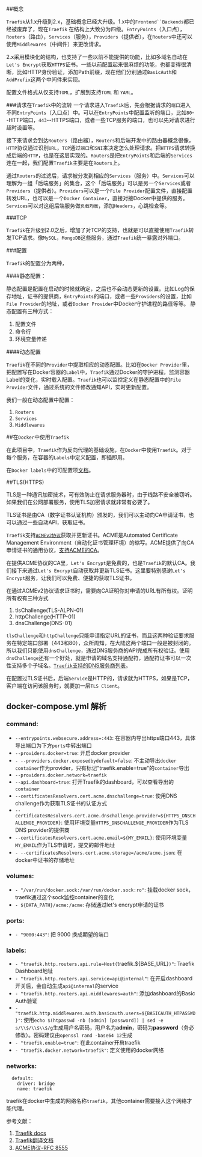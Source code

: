 ##概念

`Traefik`从1.x升级到2.x，基础概念已经大升级。1.x中的`Frontend``Backends`都已经被废弃了，现在`Traefik` 在结构上大致分为四级。`EntryPoints`（入口点），`Routers`（路由），`Services`（服务），`Providers`（提供者），在`Routers`中还可以使用`Middlewares`（中间件）来更改请求。

2.x采用模块化的结构，也支持了一些以前不能提供的功能，比如多域名自动在`Let's Encrypt`获取`HTTPS`证书。一些以前配置起来很麻烦的功能，也都变得很清晰，比如HTTP身份验证，添加Path前缀，现在他们分别通过`BasicAuth`和`AddPrefix`这两个中间件来实现。

配置文件格式从仅支持`TOML`，扩展到支持`TOML` 和 `YAML`。

###请求在`Traefik`中的流转
一个请求进入`Traefik`后，先会根据请求的`端口`进入不同`EntryPoints`（入口点）中。可以在`EntryPoints`中配置监听的端口，比如`80`--HTTP端口，`443`--HTTPS端口，或者一些TCP服务的端口，也可以先对请求进行超时设置等。

接下来请求会到达`Routers`（路由器），`Routers`和后端开发中的路由器概念很像，`HTTP`协议通过识别`URL`，`TCP`通过`端口`和`SNI`来决定怎么处理请求。把`HTTPS`请求转换成后端的`HTTP`，也是在这层实现的。`Routers`是把`EntryPoints`和后端的`Services`连在一起，我们配置`Traefik`主要是在`Routers`上。

通过`Routers`的过滤后，请求被分发到相应的`Services`（服务）中。`Services`可以理解为一组「后端服务」的集合，这个「后端服务」可以是另一个`Services`或者`Providers`（提供者）。`Providers`可以是一个`File Provider`配置文件，直接配置转发URL，也可以是一个`Docker Container`，直接对接Docker中提供的服务。 `Services`可以对这组后端服务做`负载均衡`，添加`Headers`，心跳检查等。

###TCP

`Traefik`在升级到2.0之后，增加了对TCP的支持，也就是可以直接使用`Traefik`转发TCP请求。像`MySQL`，`MongoDB`这些服务，通过`Traefik`统一暴露对外端口。

###配置

`Traefik`的配置分为两种，

####静态配置：

静态配置是配置在启动的时候就确定，之后也不会动态更新的设置。比如Log的保存地址，证书的提供商，`EntryPoints`的端口，或者一些`Providers`的设置，比如`File Provider`的地址，或者`Docker Provider`中Docker守护进程的路径等等。
静态配置有三种方式：
	
1. 配置文件
2. 命令行
3. 环境变量传递

####动态配置

`Traefik`在不同的`Provider`中提取相应的动态配置。比如在`Docker Provider`里，把配置写在Docker容器的`Label`中，`Traefik`通过Docker的守护进程，监测容器Label的变化，实时载入配置。`Traefik`也可以监控定义在静态配置中的`File Provider`文件，通过系统的文件修改通知API，实时更新配置。

我们一般在动态配置中配置：

1. `Routers`
2. `Services`
3. `Middlewares`

##在`Docker`中使用`Traefik`

在此项目中，`Traefik`作为反向代理的基础设施，在`Docker`中使用`Traefik`。对于每个服务，在容器的`Labels`中定义配置，即插即用。

在`Docker labels`中的可配置项[文档](https://docs.traefik.io/reference/dynamic-configuration/docker/)。

##TLS(HTTPS)

TLS是一种通讯加密技术，可有效防止在请求服务器时，由于线路不安全被窃听。如果我们在公网部署服务，使用TLS加密请求就非常有必要了。

TLS证书是由CA（数字证书认证机构）颁发的，我们可以主动向CA申请证书，也可以通过一些自动API，获取证书。

`Traefik`支持[`ACMEv2协议`](https://tools.ietf.org/html/rfc8555)获取并更新证书。ACME是Automated Certificate Management Environment（自动化证书管理环境）的缩写。ACME提供了向CA申请证书的通用协议，[支持ACME的CA](https://en.wikipedia.org/wiki/Automated_Certificate_Management_Environment#CAs_%26_PKIs_that_offer_ACME_certificates)。

在提供ACME协议的CA里，`Let's Encrypt`是免费的，也是`Traefik`的默认CA。我们接下来通过`Let's Encrypt`自动获取并更新TLS证书。这里要特别感谢`Let's Encrypt`服务，让我们可以免费、便捷的获取TLS证书。

在通过ACMEv2协议请求证书时，需要向CA证明你对申请的URL有所有权。证明所有权有三种方式

1. tlsChallenge(TLS-ALPN-01)
2. httpChallenge(HTTP-01)
3. dnsChallenge(DNS-01)

`tlsChallenge`和`httpChallenge`只能申请指定URL的证书，而且这两种验证要求服务在特定端口部署（443和80），众所周知，在大陆这两个端口一般是被封闭的。所以我们只能使用`dnsChallenge`，通过DNS服务商的API完成所有权验证。使用`dnsChallenge`还有一个好处，就是申请的域名支持通配符，通配符证书可以一次性支持多个子域名。[`Traefik`支持的DNS服务商列表](https://docs.traefik.io/https/acme/#providers)。

在配置过TLS证书后，后端`Service`是HTTP的，请求就为HTTPS，如果是TCP，客户端在访问该服务时，就要加一层`TLS Client`。

## docker-compose.yml 解析

### command:

* `--entrypoints.websecure.address=:443`: 在容器内导出https端口443，具体导出端口为下方`ports`中转出端口
* `--providers.docker=true`: 开启docker provider
* `- --providers.docker.exposedbydefault=false`: 不主动导出`docker container`作为provider，只有标记"traefik.enable=true"的`container`导出
* `--providers.docker.network=traefik`
*	`--api.dashboard=true`: 打开Traefik的dashboard，可以查看导出的`container`
* `--certificatesResolvers.cert.acme.dnschallenge=true`: 使用DNS challenge作为获取TLS证书的认证方式
* `--certificatesResolvers.cert.acme.dnschallenge.provider=${HTTPS_DNSCHALLENGE_PROVIDER}`: 使用环境变量`HTTPS_DNSCHALLENGE_PROVIDER`作为TLS DNS provider的提供商
* `--certificatesResolvers.cert.acme.email=${MY_EMAIL}`: 使用环境变量`MY_EMAIL`作为TLS申请时，提交的邮件地址
* `- --certificatesResolvers.cert.acme.storage=/acme/acme.json`: 在docker中证书的存储地址

### volumes:

* `- "/var/run/docker.sock:/var/run/docker.sock:ro"`: 挂载docker sock，traefik通过这个sock监控container的变化
* `- ${DATA_PATH}/acme:/acme`: 存储通过let's encrypt申请的证书

### ports:

* `- "9000:443"`: 把 9000 换成期望的端口

### labels:

* `- "traefik.http.routers.api.rule=Host(`traefik.${BASE_URL}`)"`: Traefik Dashboard地址
* `- "traefik.http.routers.api.service=api@internal"`: 在开启dashboard开关后，会自动生成`api@internal`的service
* `- "traefik.http.routers.api.middlewares=auth"`: 添加dashboard的Basic Auth验证
* `- "traefik.http.middlewares.auth.basicauth.users=${BASICAUTH_HTPASSWD}"`: 使用`echo $(htpasswd -nb [admin] [password]) | sed -e s/\\$/\\$\\$/g`生成用户名密码，用户名为**admin**，密码为**password**（务必修改）。密码建议由`openssl rand -base64 12`生成
* `- "traefik.enable=true"`: 在此container开启traefik
* `- "traefik.docker.network=traefik"`: 定义使用的docker网络

### networks:
```
  default:
    driver: bridge
    name: traefik
```
traefik在docker中生成的网络名称`traefik`，其他container需要接入这个网络才能代理。

参考文献：

1. [Traefik docs](https://docs.traefik.io/)
2. [Traefik翻译文档](https://www.qikqiak.com/traefik-book/) 
3. [ACME协议-RFC 8555](https://tools.ietf.org/html/rfc8555)




